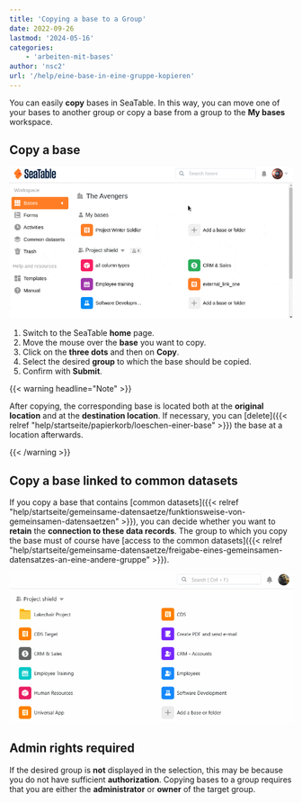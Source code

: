 ```yaml
---
title: 'Copying a base to a Group'
date: 2022-09-26
lastmod: '2024-05-16'
categories:
    - 'arbeiten-mit-bases'
author: 'nsc2'
url: '/help/eine-base-in-eine-gruppe-kopieren'
---
```


You can easily **copy** bases in SeaTable. In this way, you can move one of your bases to another group or copy a base from a group to the **My bases** workspace.

## Copy a base

![Eine base in eine Gruppe kopieren](images/copy-base-to-group.gif)

1. Switch to the SeaTable **home** page.
1. Move the mouse over the **base** you want to copy.
1. Click on the **three dots** and then on **Copy**.
1. Select the desired **group** to which the base should be copied.
1. Confirm with **Submit**.

{{< warning  headline="Note" >}}

After copying, the corresponding base is located both at the **original location** and at the **destination location**. If necessary, you can [delete]({{< relref "help/startseite/papierkorb/loeschen-einer-base" >}}) the base at a location afterwards.

{{< /warning >}}

## Copy a base linked to common datasets

If you copy a base that contains [common datasets]({{< relref "help/startseite/gemeinsame-datensaetze/funktionsweise-von-gemeinsamen-datensaetzen" >}}), you can decide whether you want to **retain** the **connection to these data records**. The group to which you copy the base must of course have [access to the common datasets]({{< relref "help/startseite/gemeinsame-datensaetze/freigabe-eines-gemeinsamen-datensatzes-an-eine-andere-gruppe" >}}).

![Retain link to common dataset when copying a base](images/Retain-link-to-common-dataset-when-copying-a-base.gif)

## Admin rights required

If the desired group is **not** displayed in the selection, this may be because you do not have sufficient **authorization**. Copying bases to a group requires that you are either the **administrator** or **owner** of the target group.
